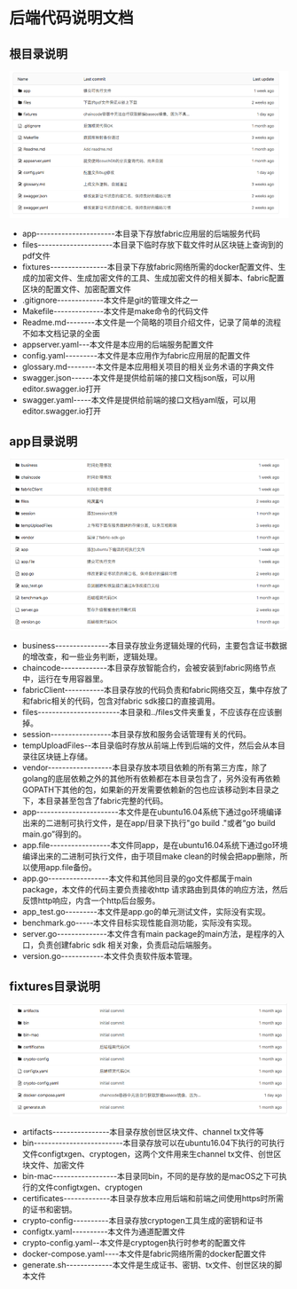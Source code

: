 # 后端代码说明文档

## 根目录说明

![](../.gitbook/assets/image%20%2819%29.png)

* app----------------------本目录下存放fabric应用层的后端服务代码
* files---------------------本目录下临时存放下载文件时从区块链上查询到的pdf文件
* fixtures----------------本目录下存放fabric网络所需的docker配置文件、生成的加密文件、生成加密文件的工具、生成加密文件的相关脚本、fabric配置区块的配置文件、加密配置文件
* .gitignore-------------本文件是git的管理文件之一
* Makefile--------------本文件是make命令的代码文件
* Readme.md--------本文件是一个简略的项目介绍文件，记录了简单的流程不如本文档记录的全面
* appserver.yaml---本文件是本应用的后端服务配置文件
* config.yaml---------本文件是本应用作为fabric应用层的配置文件
* glossary.md--------本文件是本应用相关项目的相关业务术语的字典文件
* swagger.json------本文件是提供给前端的接口文档json版，可以用editor.swagger.io打开
* swagger.yaml-----本文件是提供给前端的接口文档yaml版，可以用editor.swagger.io打开

## app目录说明

![](../.gitbook/assets/image%20%2818%29.png)

* business---------------本目录存放业务逻辑处理的代码，主要包含证书数据的增改查，和一些业务判断，逻辑处理。
* chaincode-------------本目录存放智能合约，会被安装到fabric网络节点中，运行在专用容器里。
* fabricClient-----------本目录存放的代码负责和fabric网络交互，集中存放了和fabric相关的代码，包含对fabric sdk接口的直接调用。
* files-----------------------本目录和../files文件夹重复，不应该存在应该删掉。
* session-----------------本目录存放和服务会话管理有关的代码。
* tempUploadFiles--本目录临时存放从前端上传到后端的文件，然后会从本目录往区块链上存储。
* vendor------------------本目录存放本项目依赖的所有第三方库，除了golang的底层依赖之外的其他所有依赖都在本目录包含了，另外没有再依赖GOPATH下其他的包，如果新的开发需要依赖新的包也应该移动到本目录之下，本目录甚至包含了fabric完整的代码。
* app-----------------------本文件是在ubuntu16.04系统下通过go环境编译出来的二进制可执行文件，是在app/目录下执行"go build ."或者“go build main.go”得到的。
* app.file-----------------本文件同app，是在ubuntu16.04系统下通过go环境编译出来的二进制可执行文件，由于项目make clean的时候会把app删除，所以使用app.file备份。
* app.go-----------------本文件和其他同目录的go文件都属于main package，本文件的代码主要负责接收http 请求路由到具体的响应方法，然后反馈http响应，内含一个http后台服务。
* app\_test.go---------本文件是app.go的单元测试文件，实际没有实现。
* benchmark.go-----本文件目标实现性能自测功能，实际没有实现。
* server.go--------------本文件含有main package的main方法，是程序的入口，负责创建fabric sdk 相关对象，负责启动后端服务。
* version.go------------本文件负责软件版本管理。

## fixtures目录说明

![](../.gitbook/assets/image%20%2825%29.png)

* artifacts----------------本目录存放创世区块文件、channel tx文件等
* bin-------------------------本目录存放可以在ubuntu16.04下执行的可执行文件configtxgen、cryptogen，这两个文件用来生channel tx文件、创世区块文件、加密文件
* bin-mac------------------本目录同bin，不同的是存放的是macOS之下可执行的文件configtxgen、cryptogen
* certificates-------------本目录存放本应用后端和前端之间使用https时所需的证书和密钥。
* crypto-config----------本目录存放cryptogen工具生成的密钥和证书
* configtx.yaml----------本文件为通道配置文件
* crypto-config.yaml--本文件是cryptogen执行时参考的配置文件
* docker-compose.yaml----本文件是fabric网络所需的docker配置文件
* generate.sh-------------本文件是生成证书、密钥、tx文件、创世区块的脚本文件

